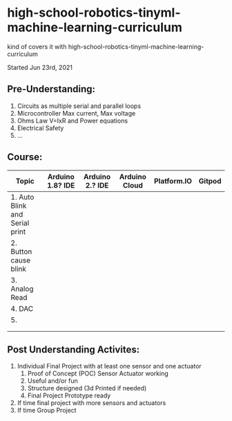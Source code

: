 # high-school-robotics-tinyml-machine-learning-curriculum
kind of covers it with high-school-robotics-tinyml-machine-learning-curriculum

Started Jun 23rd, 2021



## Pre-Understanding:
1. Circuits as multiple serial and parallel loops
2. Microcontroller Max current, Max voltage
3. Ohms Law V=IxR and Power equations
4. Electrical Safety
5. ...


## Course:

|Topic| Arduino 1.8? IDE| Arduino 2.? IDE| Arduino Cloud| Platform.IO |Gitpod|
|-------------------|--------|--------|---------|---------|---------|
| 1. Auto Blink and Serial print  |    |    |    |     |    |
| 2. Button cause blink   |    |    |    |     |    |
| 3. Analog Read   |    |    |    |     |    |
| 4. DAC    |    |    |    |     |    |
|  5.   |    |    |    |     |    |
|    |    |    |    |     |    |
|    |    |    |    |     |    |

## Post Understanding Activites:

1.  Individual Final Project with at least one sensor and one actuator
    1. Proof of Concept (POC) Sensor Actuator working
    2. Useful and/or fun
    3. Structure designed (3d Printed if needed)
    4. Final Project Prototype ready
2. If time final project with more sensors and actuators
3. If time Group Project
